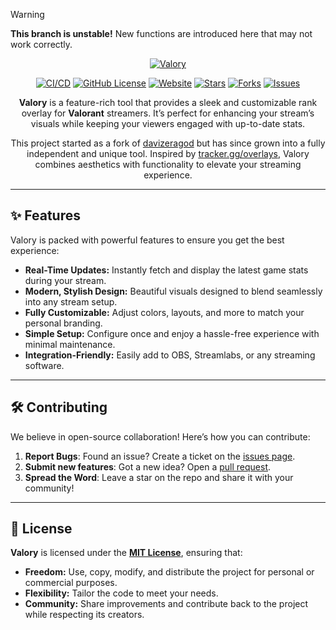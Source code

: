 > [!WARNING]
> <strong>This branch is unstable!</strong>  New functions are introduced here that may not work correctly.

<div align="center">

[![Valory](https://github.com/haxgun/Valory/raw/v2/.media/header.png)](https://overlay.haxgun.ru/)

[![CI/CD](https://github.com/haxgun/valory/actions/workflows/master.yml/badge.svg?labelColor=green&logo=x&logoColor=white&style=flat-square)](https://github.com/haxgun/valory/actions/workflows/master.yml)
[![GitHub License](https://img.shields.io/github/license/haxgun/valory?color=green)](https://github.com/haxgun/valory/blob/main/LICENSE)
[![Website](https://img.shields.io/website?url=https://overlay.haxgun.ru)](https://overlay.haxgun.ru/)
[![Stars](https://img.shields.io/github/stars/haxgun/Valory?style=flat&color=green)](https://github.com/haxgun/valory/stargazers)
[![Forks](https://img.shields.io/github/forks/haxgun/Valory?style=flat&color=green)](https://github.com/haxgun/Valory/forks)
[![Issues](https://img.shields.io/github/issues/haxgun/Valory?style=flat)](https://github.com/haxgun/Valory/issues)

**Valory** is a feature-rich tool that provides a sleek and customizable rank overlay for **Valorant** streamers.
It’s perfect for enhancing your stream’s visuals while keeping your viewers engaged with up-to-date stats.

This project started as a fork of [davizeragod](https://davizeragod.github.io/) but has since grown into a fully independent and unique tool.
Inspired by [tracker.gg/overlays](https://tracker.gg/overlays), Valory combines aesthetics with functionality to elevate your streaming experience.

</div>

---

## ✨ Features

Valory is packed with powerful features to ensure you get the best experience:

- **Real-Time Updates:** Instantly fetch and display the latest game stats during your stream.
- **Modern, Stylish Design:** Beautiful visuals designed to blend seamlessly into any stream setup.
- **Fully Customizable:** Adjust colors, layouts, and more to match your personal branding.
- **Simple Setup:** Configure once and enjoy a hassle-free experience with minimal maintenance.
- **Integration-Friendly:** Easily add to OBS, Streamlabs, or any streaming software.

---

## 🛠 Contributing

We believe in open-source collaboration! Here’s how you can contribute:

1. **Report Bugs**: Found an issue? Create a ticket on the [issues page](https://github.com/haxgun/valory/issues).
2. **Submit new features**: Got a new idea? Open a [pull request](https://github.com/haxgun/valory/pulls).
3. **Spread the Word**: Leave a star on the repo and share it with your community!

---

## 📜 License

**Valory** is licensed under the **[MIT License](https://github.com/haxgun/valory/blob/main/LICENSE)**, ensuring that:

- **Freedom:** Use, copy, modify, and distribute the project for personal or commercial purposes.
- **Flexibility:** Tailor the code to meet your needs.
- **Community:** Share improvements and contribute back to the project while respecting its creators.
